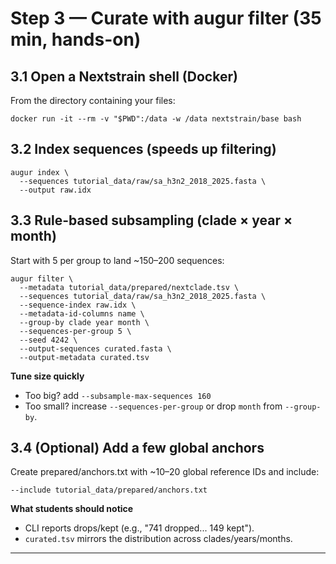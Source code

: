 # Step 3 — Curate with augur filter (35 min, hands-on)

## 3.1 Open a Nextstrain shell (Docker)

From the directory containing your files:

```
docker run -it --rm -v "$PWD":/data -w /data nextstrain/base bash
```

## 3.2 Index sequences (speeds up filtering)

```
augur index \
  --sequences tutorial_data/raw/sa_h3n2_2018_2025.fasta \
  --output raw.idx
```

## 3.3 Rule-based subsampling (clade × year × month)

Start with 5 per group to land ~150–200 sequences:

```
augur filter \
  --metadata tutorial_data/prepared/nextclade.tsv \
  --sequences tutorial_data/raw/sa_h3n2_2018_2025.fasta \
  --sequence-index raw.idx \
  --metadata-id-columns name \
  --group-by clade year month \
  --sequences-per-group 5 \
  --seed 4242 \
  --output-sequences curated.fasta \
  --output-metadata curated.tsv
```

**Tune size quickly**

-   Too big? add `--subsample-max-sequences 160`
-   Too small? increase `--sequences-per-group` or drop `month` from `--group-by`.
  
## 3.4 (Optional) Add a few global anchors

Create prepared/anchors.txt with ~10–20 global reference IDs and include:

```
--include tutorial_data/prepared/anchors.txt
```

**What students should notice**

-   CLI reports drops/kept (e.g., "741 dropped... 149 kept").
-   `curated.tsv` mirrors the distribution across clades/years/months.


* * * * *
